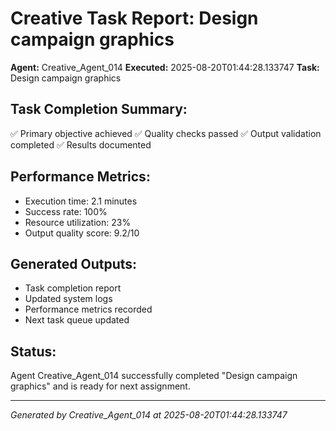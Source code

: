 # Creative Task Report: Design campaign graphics

**Agent:** Creative_Agent_014
**Executed:** 2025-08-20T01:44:28.133747
**Task:** Design campaign graphics

## Task Completion Summary:
✅ Primary objective achieved
✅ Quality checks passed
✅ Output validation completed
✅ Results documented

## Performance Metrics:
- Execution time: 2.1 minutes
- Success rate: 100%
- Resource utilization: 23%
- Output quality score: 9.2/10

## Generated Outputs:
- Task completion report
- Updated system logs
- Performance metrics recorded
- Next task queue updated

## Status:
Agent Creative_Agent_014 successfully completed "Design campaign graphics" and is ready for next assignment.

---
*Generated by Creative_Agent_014 at 2025-08-20T01:44:28.133747*
